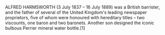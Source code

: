 ALFRED HARMSWORTH (3 July 1837 – 16 July 1889) was a British barrister, and the father of several of the United Kingdom's leading newspaper proprietors, five of whom were honoured with hereditary titles – two viscounts, one baron and two baronets. Another son designed the iconic bulbous Perrier mineral water bottle.[1]
